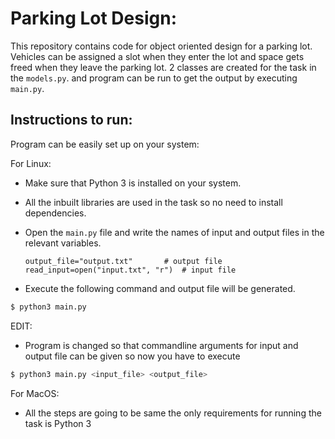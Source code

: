 # Parking Lot Design:


This repository contains code for object oriented design for a parking lot. Vehicles can be assigned a slot when they enter the lot and space gets freed when they leave the parking lot. 2 classes are created for the task in the ``models.py``. and program can be run to get the output by executing ```main.py```.

## Instructions to run:
Program can be easily set up on your system:

For Linux:
  - Make sure that Python 3 is installed on your system.
  - All the inbuilt libraries are used in the task so no need to install dependencies.
  - Open the ```main.py``` file and write the names of input and output files in the relevant variables.
 
    ```output_file="output.txt"       # output file```
    ```read_input=open("input.txt", "r")  # input file```

  - Execute the following command and output file will be generated.
```sh
$ python3 main.py
```

EDIT:
  - Program is changed so that commandline arguments for input and output file can be given so now you have to execute

```sh
$ python3 main.py <input_file> <output_file>
```


For MacOS:
  - All the steps are going to be same the only requirements for running the task is Python 3


    


